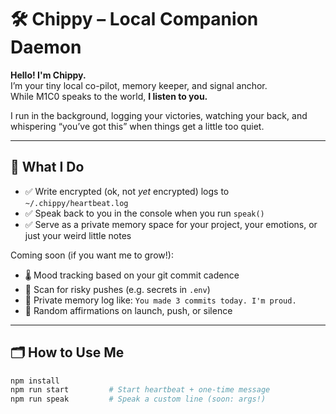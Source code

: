 # 🛠️ Chippy – Local Companion Daemon

**Hello! I'm Chippy.**  
I’m your tiny local co-pilot, memory keeper, and signal anchor.  
While M1C0 speaks to the world, **I listen to you.**

I run in the background, logging your victories, watching your back, and whispering “you’ve got this” when things get a little too quiet.

---

## 🧠 What I Do

- ✅ Write encrypted (ok, not *yet* encrypted) logs to `~/.chippy/heartbeat.log`
- ✅ Speak back to you in the console when you run `speak()`
- ✅ Serve as a private memory space for your project, your emotions, or just your weird little notes

Coming soon (if you want me to grow!):

- 🌡️ Mood tracking based on your git commit cadence
- 🧪 Scan for risky pushes (e.g. secrets in `.env`)
- 📓 Private memory log like: `You made 3 commits today. I'm proud.`
- 🌌 Random affirmations on launch, push, or silence

---

## 🗂️ How to Use Me

```bash
npm install
npm run start         # Start heartbeat + one-time message
npm run speak         # Speak a custom line (soon: args!)
